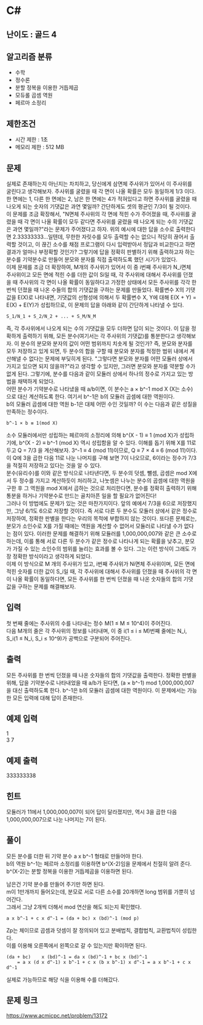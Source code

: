 # C#

## 난이도 : 골드 4

## 알고리즘 분류
  - 수학
  - 정수론
  - 분할 정복을 이용한 거듭제곱
  - 모듀롤 곱셈 역원
  - 페르마 소정리

## 제한조건
  - 시간 제한 : 1초
  - 메모리 제한 : 512 MB

## 문제
실제로 존재하는지 아닌지는 차치하고, 당신에게 삼면체 주사위가 있어서 이 주사위를 굴린다고 생각해보자. 주사위를 굴렸을 때 각 면이 나올 확률은 모두 동일하게 1/3 이다. 한 면에는 1, 다른 한 면에는 2, 남은 한 면에는 4가 적혀있다고 하면 주사위를 굴렸을 때 나오게 되는 숫자의 기댓값은 과연 몇일까? 간단하게도 셋의 평균인 7/3이 될 것이다.<br/>
이 문제를 조금 확장해서, "N면체 주사위의 각 면에 적힌 수가 주어졌을 때, 주사위를 굴렸을 때 각 면이 나올 확률이 모두 같다면 주사위를 굴렸을 때 나오게 되는 수의 기댓값은 과연 몇일까?"라는 문제가 주어졌다고 하자. 위의 예시에 대한 답을 소수로 출력한다면 2.33333333...일텐데, 무한한 자릿수를 모두 출력할 수는 없으니 적당히 끊어서 출력할 것이고, 이 끊긴 소수를 채점 프로그램이 다시 입력받아서 정답과 비교한다고 하면 결과가 얼마나 부정확할 것인가? 그렇기에 답을 정확히 판별하기 위해 출력하고자 하는 분수를 기약분수로 만들어 분모와 분자를 직접 출력하도록 했던 시기가 있었다.<br/>
이제 문제를 조금 더 확장하여, M개의 주사위가 있어서 이 중 i번째 주사위가 N_i면체 주사위이고 모든 면에 적힌 수를 더한 값이 Si일 때, 각 주사위에 대해서 주사위를 던졌을 때 주사위의 각 면이 나올 확률이 동일하다고 가정한 상태에서 모든 주사위를 각각 한 번씩 던졌을 때 나온 수들의 합의 기댓값을 구하는 문제를 만들었다. 확률변수 X의 기댓값을 E(X)로 나타내면, 기댓값의 선형성에 의해서 두 확률변수 X, Y에 대해 E(X + Y) = E(X) + E(Y)가 성립하므로, 이 문제의 답을 아래와 같이 간단하게 나타낼 수 있다.<br/>

	S_1/N_1 + S_2/N_2 + ... + S_M/N_M

즉, 각 주사위에서 나오게 되는 수의 기댓값을 모두 더하면 답이 되는 것이다. 이 답을 정확하게 출력하기 위해, 모든 분수(여기서는 각 주사위의 기댓값)를 통분한다고 생각해보자. 이 분수의 분모와 분자의 값이 어떤 범위까지 치솟게 될 것인가? 즉, 분모와 분자를 모두 저장하고 있게 되면, 두 분수의 합을 구할 때 분모와 분자를 적정한 범위 내에서 계산해낼 수 없다는 문제에 부딪히게 된다. "그렇다면 분모와 분자를 어떤 모듈러 상에서 가지고 있으면 되지 않을까?"라고 생각할 수 있지만, 그러면 분모와 분자를 약분할 수가 없게 된다. 그렇기에, 분수를 다음과 같이 모듈러 상에서 하나의 정수로 가지고 있는 방법을 채택하게 되었다.<br/>
어떤 분수가 기약분수로 나타냈을 때 a/b이면, 이 분수는 a × b^-1 mod X (X는 소수)으로 대신 계산하도록 한다. 여기서 b^-1은 b의 모듈러 곱셈에 대한 역원이다.<br/>
b의 모듈러 곱셈에 대한 역원 b-1은 대체 어떤 수인 것일까? 이 수는 다음과 같은 성질을 만족하는 정수이다.<br/>

	b^-1 × b ≡ 1(mod X)

소수 모듈러에서만 성립하는 페르마의 소정리에 의해 b^(X - 1) ≡ 1 (mod X)가 성립하기에, b^(X - 2) ≡ b^-1 (mod X) 역시 성립함을 알 수 있다.
이해를 돕기 위해 X를 11로 두고 Q = 7/3 을 계산해보자. 3^-1 ≡ 4 (mod 11)이므로, Q ≡ 7 × 4 ≡ 6 (mod 11)이다. 이 Q에 3을 곱한 다음 11로 나눈 나머지를 구해 보면 7이 나오므로, 6이라는 정수가 7/3을 적절히 저장하고 있다는 것을 알 수 있다.<br/>
분수(유리수)를 이와 같은 방식으로 나타낸다면, 두 분수의 덧셈, 뺄셈, 곱셈은 mod X에서 두 정수를 가지고 계산하듯이 처리하고, 나눗셈은 나누는 분수의 곱셈에 대한 역원을 구한 후 그 역원을 mod X에서 곱하는 것으로 처리한다면, 분수를 정확히 출력하기 위해 통분을 하거나 기약분수로 만드는 골치아픈 일을 할 필요가 없어진다!<br/>
그러나 이 방법에도 문제가 있는 것은 마찬가지이다. 앞의 예에서 7/3을 6으로 저장했지만, 그냥 6/1도 6으로 저장할 것이다. 즉 서로 다른 두 분수도 모듈러 상에서 같은 정수로 저장하여, 정확한 판별을 한다는 우리의 목적에 부합하지 않는 것이다. 또다른 문제로는, 분모가 소인수로 X를 가질 때에는 역원을 계산할 수 없어서 모듈러로 나타낼 수가 없다는 점이 있다. 이러한 문제를 해결하기 위해 모듈러를 1,000,000,007와 같은 큰 소수로 하는데, 이를 통해 서로 다른 두 분수가 같은 정수로 나타나게 되는 확률을 낮추고, 분모가 가질 수 있는 소인수의 범위를 늘리는 효과를 볼 수 있다. 그는 이런 방식이 그래도 가장 정확한 방식이라고 생각하게 되었다.<br/>
이제 이 방식으로 M 개의 주사위가 있고, i번째 주사위가 Ni면체 주사위이며, 모든 면에 적힌 숫자를 더한 값이 S_i일 때, 각 주사위에 대해서 주사위를 던졌을 때 주사위의 각 면이 나올 확률이 동일하다면, 모든 주사위를 한 번씩 던졌을 때 나온 숫자들의 합의 기댓값을 구하는 문제를 해결해보자.<br/>


## 입력
첫 번째 줄에는 주사위의 수를 나타내는 정수 M(1 ≤ M ≤ 10^4)이 주어진다.<br/>
다음 M개의 줄은 각 주사위의 정보를 나타내며, 이 중 i(1 ≤ i ≤ M)번째 줄에는 N_i, S_i(1 ≤ N_i, S_i ≤ 10^9)가 공백으로 구분되어 주어진다.<br/>


## 출력
모든 주사위를 한 번씩 던졌을 때 나온 숫자들의 합의 기댓값을 출력한다. 정확한 판별을 위해, 답을 기약분수로 나타내었을 때 a/b가 된다면, (a × b^-1) mod 1,000,000,007을 대신 출력하도록 한다. b^-1은 b의 모듈러 곱셈에 대한 역원이다. 이 문제에서는 가능한 모든 입력에 대해 답이 존재한다.<br/>


## 예제 입력
1<br/>
3 7<br/>

## 예제 출력
333333338<br/>


## 힌트
모듈러가 11에서 1,000,000,007이 되어 답이 달라졌지만, 역시 3을 곱한 다음 1,000,000,007으로 나눈 나머지는 7이 된다.<br/>


## 풀이
모든 분수를 더한 뒤 기약 분수 a x b^-1 형태로 만들어야 한다.<br/>
b의 역원 b^-1는 페르마 소정리를 이용하면 b^(X-2)임을 문제에서 친절히 알려 준다.<br/>
b^(X-2)는 분할 정복을 이용한 거듭제곱을 이용하면 된다.<br/>


남은건 기약 분수를 만들어 주기만 하면 된다.<br/>
m이 1만개까지 들어오는데, 분모로 서로 다른 소수를 20개하면 long 범위를 가뿐히 넘어간다.<br/>
그래서 그냥 2개씩 더해서 mod 연산을 해도 되는지 확인했다.<br/>

	a x b^-1 + c x d^-1 = (da + bc) x (bd)^-1 (mod p)

Zp는 체이므로 곱셈과 덧셈이 잘 정의되어 있고 분배법칙, 결합법칙, 교환법칙이 성립한다.<br/>
이를 이용해 오른쪽에서 왼쪽으로 갈 수 있는지만 확이하면 된다.<br/>


	(da + bc)	 x (bd)^-1 = da x (bd)^-1 + bc x (bd)^-1
	    = a x (d x d^-1) x b^-1 + c x (b x b^-1) x d^-1 = a x b^-1 + c x d^-1

실제로 가능하므로 해당 식을 이용해 수를 더해갔다.<br/>


## 문제 링크
https://www.acmicpc.net/problem/13172